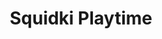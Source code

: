---
slug: squidki-playtime
title: Squidki Playtime
description: "Squidki Playtime is an exciting online game. Play for free directly in your browser!"
icon: /images/new_mods/Sprunki Playtime.png
url: https://wowtbc.net/sprunkin/sprunki-playtime/index.html
previewImage: /images/new_mods/Sprunki Playtime.png
type: new mods

# SEO配置
seo:
  title: "Squidki Playtime - Play Free Online Game | Fun Browser Games"
  description: "Squidki Playtime - Play this fun online game for free in your browser. No download required!"
  ogImage: "/images/new_mods/Sprunki Playtime.png"
  keywords: "squidki-playtime, online game, browser game, free game, new mods game, play online"

videoUrls:
  - https://www.youtube.com/embed/example1
  - https://www.youtube.com/embed/example2

whyPlay:
  title: "Why Play Squidki Playtime?"
  items:
    - "Immersive Gameplay: Squidki Playtime offers an engaging and immersive gaming experience that will keep you entertained for hours"
    - "Challenging Levels: Test your skills with increasingly difficult challenges and obstacles"
    - "Beautiful Graphics: Enjoy stunning visuals and smooth animations that bring the game world to life"
    - "Regular Updates: New content and features are added regularly to keep the game fresh and exciting"
    - "Free to Play: Experience all the fun without spending a penny"
    - "Community Features: Connect with other players, share strategies, and compete for high scores"
    - "Cross-Platform: Play on any device with a web browser, no downloads required"

features:
  title: "Key Features of Squidki Playtime"
  image: "/images/new_mods/Sprunki Playtime.png"
  items:
    - "Intuitive Controls: Easy to learn controls make Squidki Playtime accessible for players of all skill levels"
    - "Multiple Game Modes: Enjoy various gameplay options that provide different challenges and experiences"
    - "Character Customization: Personalize your gaming experience with unique characters and items"
    - "Achievement System: Complete special tasks to earn rewards and recognition"
    - "Leaderboards: Compete with players worldwide and see who can achieve the highest scores"

characteristics:
  title: "Game Characteristics"
  image: "/images/new_mods/Sprunki Playtime.png"
  items:
    - "Genre: New mods game with elements of strategy and skill"
    - "Difficulty: Suitable for both casual gamers and those seeking a challenge"
    - "Play Time: Quick sessions or extended gameplay, depending on your preference"
    - "Art Style: Vibrant and engaging visuals that enhance the gaming experience"
    - "Sound Design: Immersive audio that complements the gameplay perfectly"

info: "Squidki Playtime is an exciting online game that offers players a unique and engaging gaming experience. With its intuitive controls, stunning visuals, and challenging gameplay, Squidki Playtime provides hours of entertainment for players of all ages and skill levels. Whether you're looking for a quick gaming session during a break or an extended play session, Squidki Playtime delivers an immersive experience that will keep you coming back for more. The game features multiple levels of increasing difficulty, ensuring that players are constantly challenged as they progress. With regular updates adding new content and features, Squidki Playtime remains fresh and exciting, providing endless entertainment options for its growing community of players."

howToPlayIntro: "Welcome to Squidki Playtime! This guide will walk you through the basics and help you master the game. Whether you're a beginner or looking to improve your skills, these tips and instructions will enhance your gaming experience."

howToPlaySteps:
  - title: "Getting Started"
    description: "Begin your Squidki Playtime adventure by familiarizing yourself with the controls. Use your keyboard or mouse to navigate through the game interface. The tutorial will guide you through the basic mechanics and help you understand the objectives."
  - title: "Understanding the Objectives"
    description: "In Squidki Playtime, your main goal is to progress through levels by completing specific objectives. Each level presents unique challenges that require different strategies and approaches."
  - title: "Mastering the Controls"
    description: "Practice using the controls to improve your precision and reaction time. Squidki Playtime requires quick reflexes and strategic thinking to overcome obstacles and defeat opponents."
  - title: "Utilizing Power-ups"
    description: "Collect power-ups throughout the game to enhance your abilities and overcome difficult challenges. Each power-up offers unique advantages that can be crucial for success."
  - title: "Developing Strategies"
    description: "As you progress in Squidki Playtime, develop effective strategies for different scenarios. Analyze patterns, anticipate challenges, and adapt your approach to maximize your performance."

faq:
  title: "Frequently Asked Questions about Squidki Playtime"
  items:
    - question: "Is Squidki Playtime free to play?"
      answer: "Yes, Squidki Playtime is completely free to play directly in your web browser. No downloads or purchases are required to enjoy the full game experience."
    - question: "Can I play Squidki Playtime on mobile devices?"
      answer: "Yes, Squidki Playtime is optimized for both desktop and mobile play. You can enjoy the game on any device with a web browser and internet connection."
    - question: "Are there any in-game purchases?"
      answer: "While Squidki Playtime is free to play, there may be optional in-game purchases available for cosmetic items or additional features that don't affect core gameplay."
    - question: "How often is Squidki Playtime updated?"
      answer: "The developers regularly update Squidki Playtime with new content, features, and improvements based on player feedback and game performance."
    - question: "Can I play Squidki Playtime offline?"
      answer: "Currently, Squidki Playtime requires an internet connection to play as it's a browser-based online game."
    - question: "Is Squidki Playtime suitable for children?"
      answer: "Yes, Squidki Playtime is designed to be family-friendly and suitable for players of all ages."
    - question: "How do I report bugs or issues?"
      answer: "If you encounter any problems while playing Squidki Playtime, you can report them through the game's support page or contact the developers directly through their website."
    - question: "Still Have Questions?"
      answer: "If you have additional questions about Squidki Playtime that aren't covered in this FAQ, please visit our support center or contact our customer service team for assistance."
---